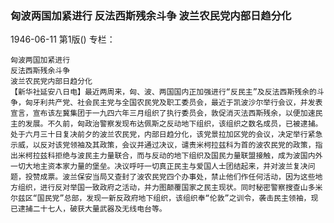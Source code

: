 ### 匈波两国加紧进行  反法西斯残余斗争  波兰农民党内部日趋分化

1946-06-11
第1版()
专栏：

    匈波两国加紧进行
    反法西斯残余斗争
    波兰农民党内部日趋分化
    【新华社延安八日电】最近两周来，匈、波、两国国内正加强进行“反民主”及反法西斯残余的斗争，匈牙利共产党、社会民主党与全国农民党及职工委员会，最近于凯波沙尔举行会议，并发表宣言，宣布该左冀集团于一九四六年三月组织了执行委员会，敦促消灭法西斯残余，以便加速民主的发展。不久前，匈政治警察发现布达佩斯之反动地下组织，该组织之数名成员，已被逮捕。处于六月三十日复决前夕的波兰农民党，内部日趋分化，该党景拉加区党的会议，决定举行紧急示威，以反对该党领袖及其政策，会议并通过决议，谴责米柯拉兹科为首的波农民党的政策，指出米柯拉兹科拒绝与波民主力量联合，而与反动的地下组织及国民力量联盟接触，成为波国内外一切大地主资本家力量的堡垒。决议呼吁一切真正民主与爱国人士团结起来，并对波兰复决问题，投赞成票。波兰保安当局又查封了波农民党四个办事处，禁止他们作任何活动，因为这些地方组织，进行反对举国一致政府之活动，并力图颠覆国家之民主现状。同时秘密警察搜查山多米尔兹区“国民党”总部，发现一新反政府地下组织，该组织奉“伦敦”之训令，袭击民主领袖，现已逮捕二十七人，破获大量武器及无线电台等。
